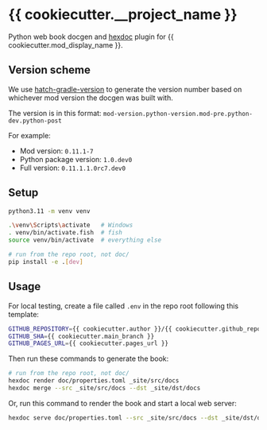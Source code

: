 # {{ cookiecutter.__project_name }}

Python web book docgen and [hexdoc](https://pypi.org/project/hexdoc) plugin for {{ cookiecutter.mod_display_name }}.

## Version scheme

We use [hatch-gradle-version](https://pypi.org/project/hatch-gradle-version) to generate the version number based on whichever mod version the docgen was built with.

The version is in this format: `mod-version.python-version.mod-pre.python-dev.python-post`

For example:
* Mod version: `0.11.1-7`
* Python package version: `1.0.dev0`
* Full version: `0.11.1.1.0rc7.dev0`

## Setup

```sh
python3.11 -m venv venv

.\venv\Scripts\activate   # Windows
. venv/bin/activate.fish  # fish
source venv/bin/activate  # everything else

# run from the repo root, not doc/
pip install -e .[dev]
```

## Usage

For local testing, create a file called `.env` in the repo root following this template:
```sh
GITHUB_REPOSITORY={{ cookiecutter.author }}/{{ cookiecutter.github_repo }}
GITHUB_SHA={{ cookiecutter.main_branch }}
GITHUB_PAGES_URL={{ cookiecutter.pages_url }}
```

Then run these commands to generate the book:
```sh
# run from the repo root, not doc/
hexdoc render doc/properties.toml _site/src/docs
hexdoc merge --src _site/src/docs --dst _site/dst/docs
```

Or, run this command to render the book and start a local web server:
```sh
hexdoc serve doc/properties.toml --src _site/src/docs --dst _site/dst/docs
```
